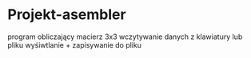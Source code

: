 # Projekt-asembler
program obliczający macierz 3x3
wczytywanie danych z klawiatury lub pliku
wyśiwtlanie + zapisywanie do pliku
